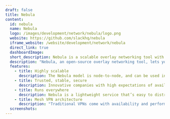 ```yaml
---
draft: false
title: Nebula
content:
  id: nebula
  name: Nebula
  logo: /images/development/network/nebula/logo.png
  website: https://github.com/slackhq/nebula
  iframe_website: /website/development/network/nebula
  direct_link: true
  dashboardImage:
  short_description: Nebula is a scalable overlay networking tool with a focus on performance, simplicity and security
  description: "Nebula, an open-source overlay networking tool, lets you seamlessly connect computers anywhere in the world. It's portable, and runs on Linux, OSX, Windows, iOS and  Android. It includes encryption, security groups, certificates and tunneling, but what makes Nebula different is that it brings all of these ideas together, resulting in a sum greater than its individual parts. It can be used to connect a small number or tens of thousands of computers as required."
  features:
    - title: Highly scalable
      description: The Nebula model is node-to-node, and can be used in as simple a configuration as installing on a computer that connects to a compute instance on DigitalOcean, or some other cloud provider. This scalability offers flexibility for internet of things (IoT) devices, providing public internet access but without explicitly allowing traffic in or out on predefined ports as a firewall rule.
    - title: Trusted, stable, secure
      description: Innovative companies with high expectations of availability and reliability run their networks with Nebula. Slack open-sourced the project after years of R&D and deploying it at scale. Created by security engineers, Nebula leverages trusted crypto libraries (Noise), includes a built-in firewall with granular security groups, and uses the best parts of PKI to authenticate hosts.
    - title: Runs everywhere
      description: Nebula is a lightweight service that’s easy to distribute and configure on modern operating systems. It runs on a wide variety of hardware including x86, arm, mips, and ppc.
    - title: Mesh VPN architecture
      description: "Traditional VPNs come with availability and performance bottlenecks. Nebula is decentralized: encrypted tunnels are created per-host and on-demand as needed."
  screenshots:
---
```

